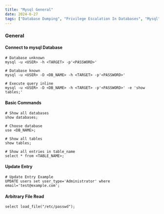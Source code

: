 ```yaml
---
title: "Mysql General"
date: 2024-6-27
tags: ["Database Dumping", "Privilege Escalation In Databases", "Mysql", "Database"]
---
```


### General

#### Connect to mysql Database

```console
# Database unknown
mysql -u <USER> -h <TARGET> -p'<PASSWORD>'
```

```console
# Database known
mysql -u <USER> -D <DB_NAME> -h <TARGET> -p'<PASSWORD>'
```

```console
# Execute query inline
mysql -u <USER> -D <DB_NAME> -h <TARGET> -p'<PASSWORD>' -e 'show tables;'
```

#### Basic Commands

```console
# Show all databases
show databases;
```

```console
# Choose database
use <DB_NAME>;
```

```console
# Show all tables
show tables;
```

```console
# Show all entries in table_name
select * from <TABLE_NAME>;
```

#### Update Entry

```console
# Update Entry Example
UPDATE users set user_type='Administrator' where email='test@example.com';
```

#### Arbitrary File Read

```console
select load_file("/etc/passwd");
```
